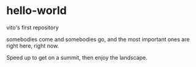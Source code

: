# hello-world

vito's first repository

somebodies come and somebodies go, and the most important ones are right here, right now.

Speed up to get on a summit, then enjoy the landscape.
